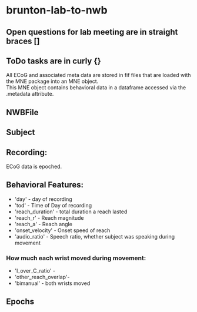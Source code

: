 # brunton-lab-to-nwb

## Open questions for lab meeting are in straight braces []

## ToDo tasks are in curly {}

All ECoG and associated meta data are stored in fif files that are loaded with the MNE package into an MNE object.  
This MNE object contains behavioral data in a dataframe accessed via the .metadata attribute.

## NWBFile

## Subject

## Recording:
ECoG data is epoched. 

## Behavioral Features:
- 'day' - day of recording
- 'tod' - Time of Day of recording
- 'reach_duration' - total duration a reach lasted
- 'reach_r' - Reach magnitude
- 'reach_a' - Reach angle
- 'onset_velocity' - Onset speed of reach
- 'audio_ratio' - Speech ratio, whether subject was speaking during movement

### How much each wrist moved during movement:
  - 'I_over_C_ratio' - 
  - 'other_reach_overlap'- 
  - 'bimanual' - both wrists moved


## Epochs
